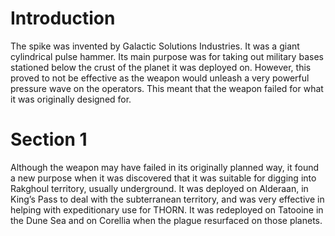 # Introduction

The spike was invented by Galactic Solutions Industries.
It was a giant cylindrical pulse hammer.
Its main purpose was for taking out military bases stationed below the crust of the planet it was deployed on.
However, this proved to not be effective as the weapon would unleash a very powerful pressure wave on the operators.
This meant that the weapon failed for what it was originally designed for.

# Section 1

Although the weapon may have failed in its originally planned way, it found a new purpose when it was discovered that it was suitable for digging into Rakghoul territory, usually underground.
It was deployed on Alderaan, in King’s Pass to deal with the subterranean territory, and was very effective in helping with expeditionary use for THORN.
It was redeployed on Tatooine in the Dune Sea and on Corellia when the plague resurfaced on those planets.

